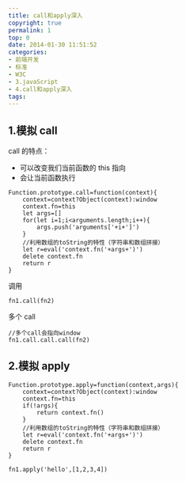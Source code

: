 ```yaml
---
title: call和apply深入
copyright: true
permalink: 1
top: 0
date: 2014-01-30 11:51:52
categories:
- 前端开发
- 标准
- W3C
- 3.javaScript
- 4.call和apply深入
tags:
---
```


## 1.模拟 call

call 的特点：

- 可以改变我们当前函数的 this 指向
- 会让当前函数执行

```
Function.prototype.call=function(context){
    context=context?Object(context):window
    context.fn=this
    let args=[]
    for(let i=1;i<arguments.length;i++){
        args.push('arguments['+i+']')
    }
    //利用数组的toString的特性（字符串和数组拼接）
    let r=eval('context.fn('+args+')')
    delete context.fn
    return r
}
```

调用

```
fn1.call(fn2)
```

多个 call

```
//多个call会指向window
fn1.call.call.call(fn2)
```

## 2.模拟 apply

```
Function.prototype.apply=function(context,args){
    context=context?Object(context):window
    context.fn=this
    if(!args){
        return context.fn()
    }
    //利用数组的toString的特性（字符串和数组拼接）
    let r=eval('context.fn('+args+')')
    delete context.fn
    return r
}
```

```
fn1.apply('hello',[1,2,3,4])
```
